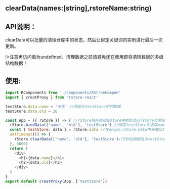 ## **clearData**(names:[string],rstoreName:string)

## API说明：

clearData可以批量的清理仓库中的状态，然后让绑定关键词的实例进行最后一次更新。

!>注意再访问值为undefined，清理数据之前请避免还在使用即将清理数据的多级结构数据！

## 使用:

```javascript
import RComponents from './components/RStroeCompen'
import { creatProxy } from 'rstore-react'

testStore.data.name = '小王' //初始化testStore中的数据
testStore.data.old = 20

const App = ({ rStore }) => { //rStore将所有绑定store中的状态以rstore实例名的方式储存在rStore的data中
  rStore.bindData(['name', 'old'], 'testStore') //绑定testStore中名叫name和old的状态，更改testStore状态中的name或者old都会引起响应式更新。
  const { testStore: data } = rStore.data //在props.rStore.data中获取以testStore命名的状态数据库
  setTimeout(() => {
    rStore.clearData(['name', 'old'], 'testStore')//5秒后销毁名为testStore的rstore实例中的名叫name和old的状态，并进行最后一次响应更新。
  }, 5000)
  return (
    <div>
      <h1>{data.name}</h1>
      <h2>{data.old}</h2>
    </div>
  )
}
export default creatProxy(App, ['testStore'])
```